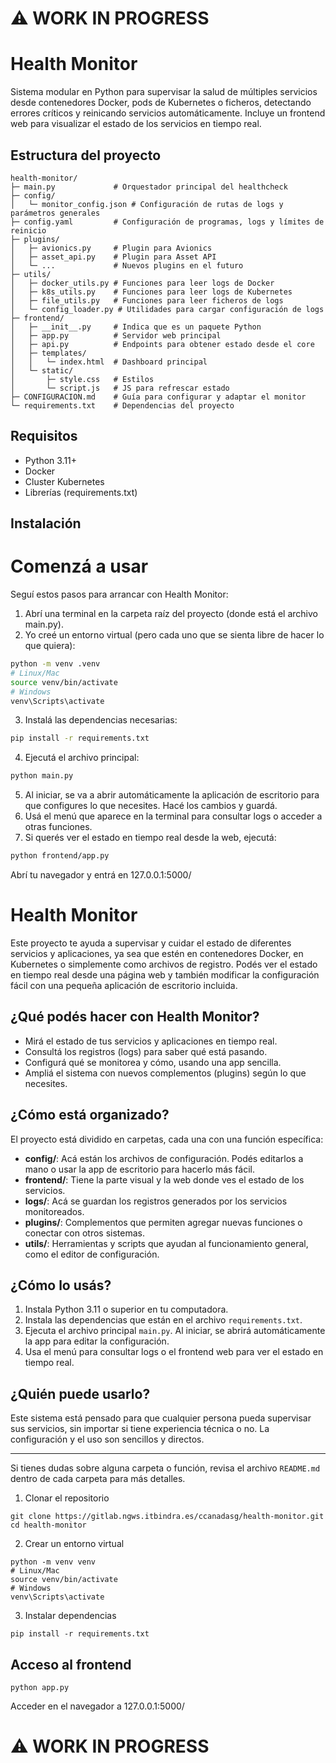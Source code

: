 
# ⚠️ WORK IN PROGRESS

# Health Monitor

Sistema modular en Python para supervisar la salud de múltiples servicios desde contenedores Docker, pods de Kubernetes o ficheros, detectando errores críticos y reinicando servicios automáticamente. Incluye un frontend web para visualizar el estado de los servicios en tiempo real.

## Estructura del proyecto

```
health-monitor/
├─ main.py             # Orquestador principal del healthcheck
├─ config/
│   └─ monitor_config.json # Configuración de rutas de logs y parámetros generales
├─ config.yaml         # Configuración de programas, logs y límites de reinicio
├─ plugins/
│   ├─ avionics.py     # Plugin para Avionics
│   ├─ asset_api.py    # Plugin para Asset API
│   └─ ...             # Nuevos plugins en el futuro
├─ utils/
│   ├─ docker_utils.py # Funciones para leer logs de Docker
│   ├─ k8s_utils.py    # Funciones para leer logs de Kubernetes
│   ├─ file_utils.py   # Funciones para leer ficheros de logs
│   └─ config_loader.py # Utilidades para cargar configuración de logs
├─ frontend/
│   ├─ __init__.py     # Indica que es un paquete Python
│   ├─ app.py          # Servidor web principal
│   ├─ api.py          # Endpoints para obtener estado desde el core
│   ├─ templates/
│   │   └─ index.html  # Dashboard principal
│   └─ static/
│       ├─ style.css   # Estilos
│       └─ script.js   # JS para refrescar estado
├─ CONFIGURACION.md    # Guía para configurar y adaptar el monitor
└─ requirements.txt    # Dependencias del proyecto
```

## Requisitos

- Python 3.11+
- Docker
- Cluster Kubernetes
- Librerías (requirements.txt)

## Instalación

# Comenzá a usar

Seguí estos pasos para arrancar con Health Monitor:

1. Abrí una terminal en la carpeta raíz del proyecto (donde está el archivo main.py).
2. Yo creé un entorno virtual (pero cada uno que se sienta libre de hacer lo que quiera):

```bash
python -m venv .venv
# Linux/Mac
source venv/bin/activate
# Windows
venv\Scripts\activate
```

3. Instalá las dependencias necesarias:

```bash
pip install -r requirements.txt
```

4. Ejecutá el archivo principal:

```bash
python main.py
```

5. Al iniciar, se va a abrir automáticamente la aplicación de escritorio para que configures lo que necesites. Hacé los cambios y guardá.
6. Usá el menú que aparece en la terminal para consultar logs o acceder a otras funciones.
7. Si querés ver el estado en tiempo real desde la web, ejecutá:

```bash
python frontend/app.py
```

Abrí tu navegador y entrá en 127.0.0.1:5000/

# Health Monitor

Este proyecto te ayuda a supervisar y cuidar el estado de diferentes servicios y aplicaciones, ya sea que estén en contenedores Docker, en Kubernetes o simplemente como archivos de registro. Podés ver el estado en tiempo real desde una página web y también modificar la configuración fácil con una pequeña aplicación de escritorio incluida.

## ¿Qué podés hacer con Health Monitor?

- Mirá el estado de tus servicios y aplicaciones en tiempo real.
- Consultá los registros (logs) para saber qué está pasando.
- Configurá qué se monitorea y cómo, usando una app sencilla.
- Ampliá el sistema con nuevos complementos (plugins) según lo que necesites.

## ¿Cómo está organizado?

El proyecto está dividido en carpetas, cada una con una función específica:

- **config/**: Acá están los archivos de configuración. Podés editarlos a mano o usar la app de escritorio para hacerlo más fácil.
- **frontend/**: Tiene la parte visual y la web donde ves el estado de los servicios.
- **logs/**: Acá se guardan los registros generados por los servicios monitoreados.
- **plugins/**: Complementos que permiten agregar nuevas funciones o conectar con otros sistemas.
- **utils/**: Herramientas y scripts que ayudan al funcionamiento general, como el editor de configuración.

## ¿Cómo lo usás?

1. Instala Python 3.11 o superior en tu computadora.
2. Instala las dependencias que están en el archivo `requirements.txt`.
3. Ejecuta el archivo principal `main.py`. Al iniciar, se abrirá automáticamente la app para editar la configuración.
4. Usa el menú para consultar logs o el frontend web para ver el estado en tiempo real.

## ¿Quién puede usarlo?

Este sistema está pensado para que cualquier persona pueda supervisar sus servicios, sin importar si tiene experiencia técnica o no. La configuración y el uso son sencillos y directos.

---
Si tienes dudas sobre alguna carpeta o función, revisa el archivo `README.md` dentro de cada carpeta para más detalles.

1. Clonar el repositorio

```
git clone https://gitlab.ngws.itbindra.es/ccanadasg/health-monitor.git
cd health-monitor
```

2. Crear un entorno virtual

```
python -m venv venv
# Linux/Mac
source venv/bin/activate
# Windows
venv\Scripts\activate
```

3. Instalar dependencias

```
pip install -r requirements.txt
```

## Acceso al frontend

```
python app.py
```

Acceder en el navegador a 127.0.0.1:5000/

# ⚠️ WORK IN PROGRESS
